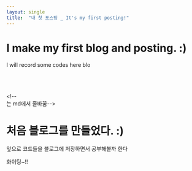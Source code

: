 ```yaml
---
layout: single
title:  "내 첫 포스팅 _ It's my first posting!"
---
```

# I make my first blog and posting. :) 
I will record some codes here blo

<br/><br/><br/>  \<!--<br/>는 md에서 줄바꿈-->

# 처음 블로그를 만들었다. :)
앞으로 코드들을 블로그에 저장하면서 공부해볼까 한다


화이팅~!!
